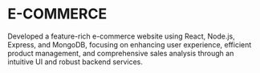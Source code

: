 # E-COMMERCE
 Developed a feature-rich e-commerce website using React, Node.js, Express, and MongoDB, focusing on  enhancing user experience, efficient product management, and comprehensive sales analysis through an  intuitive UI and robust backend services.  

